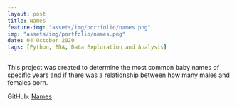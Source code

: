 ```yaml
---
layout: post
title: Names
feature-img: "assets/img/portfolio/names.png"
img: "assets/img/portfolio/names.png"
date: 04 October 2020
tags: [Python, EDA, Data Exploration and Analysis]
---
```


This project was created to determine the most common baby names of specific years and if there was a relationship between how many males and females born.

GitHub: 
[Names](https://github.com/knmoses/DSC530-Names)

